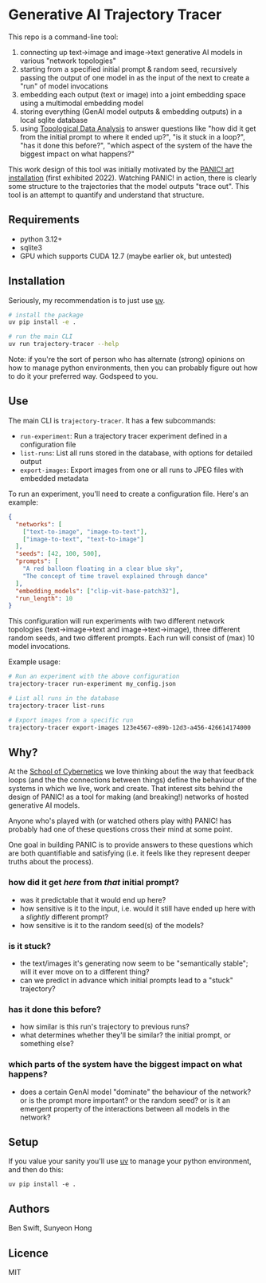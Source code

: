 # Generative AI Trajectory Tracer

This repo is a command-line tool:

1. connecting up text->image and image->text generative AI models in various
   "network topologies"
2. starting from a specified initial prompt & random seed, recursively passing
   the output of one model in as the input of the next to create a "run" of
   model invocations
3. embedding each output (text or image) into a joint embedding space using a
   multimodal embedding model
4. storing everything (GenAI model outputs & embedding outputs) in a local
   sqlite database
5. using
   [Topological Data Analysis](https://en.wikipedia.org/wiki/Topological_data_analysis)
   to answer questions like "how did it get from the initial prompt to where it
   ended up?", "is it stuck in a loop?", "has it done this before?", "which
   aspect of the system of the have the biggest impact on what happens?"

This work design of this tool was initially motivated by the
[PANIC! art installation](https://cybernetics.anu.edu.au/news/2022/11/22/panic-a-serendipity-engine/)
(first exhibited 2022). Watching PANIC! in action, there is clearly some
structure to the trajectories that the model outputs "trace out". This tool is
an attempt to quantify and understand that structure.

## Requirements

- python 3.12+
- sqlite3
- GPU which supports CUDA 12.7 (maybe earlier ok, but untested)

## Installation

Seriously, my recommendation is to just use [uv](https://docs.astral.sh/uv/).

```bash
# install the package
uv pip install -e .

# run the main CLI
uv run trajectory-tracer --help
```

Note: if you're the sort of person who has alternate (strong) opinions on how to
manage python environments, then you can probably figure out how to do it your
preferred way. Godspeed to you.

## Use

The main CLI is `trajectory-tracer`. It has a few subcommands:

- `run-experiment`: Run a trajectory tracer experiment defined in a
  configuration file
- `list-runs`: List all runs stored in the database, with options for detailed
  output
- `export-images`: Export images from one or all runs to JPEG files with
  embedded metadata

To run an experiment, you'll need to create a configuration file. Here's an
example:

```json
{
  "networks": [
    ["text-to-image", "image-to-text"],
    ["image-to-text", "text-to-image"]
  ],
  "seeds": [42, 100, 500],
  "prompts": [
    "A red balloon floating in a clear blue sky",
    "The concept of time travel explained through dance"
  ],
  "embedding_models": ["clip-vit-base-patch32"],
  "run_length": 10
}
```

This configuration will run experiments with two different network topologies
(text→image→text and image→text→image), three different random seeds, and two
different prompts. Each run will consist of (max) 10 model invocations.

Example usage:

```bash
# Run an experiment with the above configuration
trajectory-tracer run-experiment my_config.json

# List all runs in the database
trajectory-tracer list-runs

# Export images from a specific run
trajectory-tracer export-images 123e4567-e89b-12d3-a456-426614174000
```

## Why?

At the [School of Cybernetics](https://cybernetics.anu.edu.au) we love thinking
about the way that feedback loops (and the the connections between things)
define the behaviour of the systems in which we live, work and create. That
interest sits behind the design of PANIC! as a tool for making (and breaking!)
networks of hosted generative AI models.

Anyone who's played with (or watched others play with) PANIC! has probably had
one of these questions cross their mind at some point.

One goal in building PANIC is to provide answers to these questions which are
both quantifiable and satisfying (i.e. it feels like they represent deeper
truths about the process).

### how did it get _here_ from _that_ initial prompt?

- was it predictable that it would end up here?
- how sensitive is it to the input, i.e. would it still have ended up here with
  a _slightly_ different prompt?
- how sensitive is it to the random seed(s) of the models?

### is it stuck?

- the text/images it's generating now seem to be "semantically stable"; will it
  ever move on to a different thing?
- can we predict in advance which initial prompts lead to a "stuck" trajectory?

### has it done this before?

- how similar is this run's trajectory to previous runs?
- what determines whether they'll be similar? the initial prompt, or something
  else?

### which parts of the system have the biggest impact on what happens?

- does a certain GenAI model "dominate" the behaviour of the network? or is the
  prompt more important? or the random seed? or is it an emergent property of
  the interactions between all models in the network?

## Setup

If you value your sanity you'll use [uv](https://docs.astral.sh/uv/) to manage
your python environment, and then do this:

```
uv pip install -e .
```

## Authors

Ben Swift, Sunyeon Hong

## Licence

MIT
